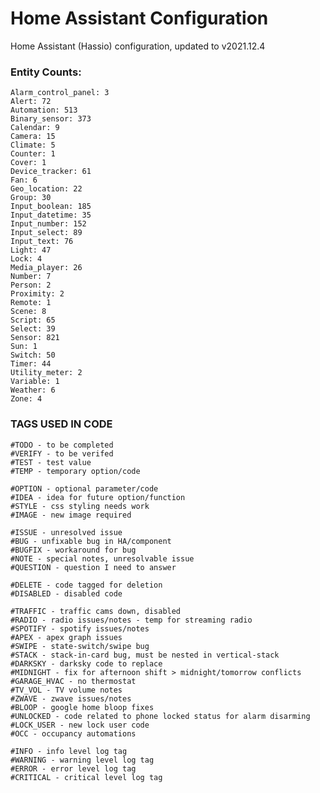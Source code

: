 # Home Assistant Configuration

Home Assistant (Hassio) configuration, updated to v2021.12.4

### Entity Counts:

    Alarm_control_panel: 3
    Alert: 72
    Automation: 513
    Binary_sensor: 373
    Calendar: 9
    Camera: 15
    Climate: 5
    Counter: 1
    Cover: 1
    Device_tracker: 61
    Fan: 6
    Geo_location: 22
    Group: 30
    Input_boolean: 185
    Input_datetime: 35
    Input_number: 152
    Input_select: 89
    Input_text: 76
    Light: 47
    Lock: 4
    Media_player: 26
    Number: 7
    Person: 2
    Proximity: 2
    Remote: 1
    Scene: 8
    Script: 65
    Select: 39
    Sensor: 821
    Sun: 1
    Switch: 50
    Timer: 44
    Utility_meter: 2
    Variable: 1
    Weather: 6
    Zone: 4

### TAGS USED IN CODE

    #TODO - to be completed
    #VERIFY - to be verifed
    #TEST - test value
    #TEMP - temporary option/code

    #OPTION - optional parameter/code
    #IDEA - idea for future option/function
    #STYLE - css styling needs work
    #IMAGE - new image required

    #ISSUE - unresolved issue
    #BUG - unfixable bug in HA/component
    #BUGFIX - workaround for bug
    #NOTE - special notes, unresolvable issue
    #QUESTION - question I need to answer

    #DELETE - code tagged for deletion
    #DISABLED - disabled code

    #TRAFFIC - traffic cams down, disabled
    #RADIO - radio issues/notes - temp for streaming radio
    #SPOTIFY - spotify issues/notes
    #APEX - apex graph issues
    #SWIPE - state-switch/swipe bug
    #STACK - stack-in-card bug, must be nested in vertical-stack
    #DARKSKY - darksky code to replace
    #MIDNIGHT - fix for afternoon shift > midnight/tomorrow conflicts
    #GARAGE_HVAC - no thermostat
    #TV_VOL - TV volume notes
    #ZWAVE - zwave issues/notes
    #BLOOP - google home bloop fixes
    #UNLOCKED - code related to phone locked status for alarm disarming
    #LOCK_USER - new lock user code
    #OCC - occupancy automations

    #INFO - info level log tag
    #WARNING - warning level log tag
    #ERROR - error level log tag
    #CRITICAL - critical level log tag
